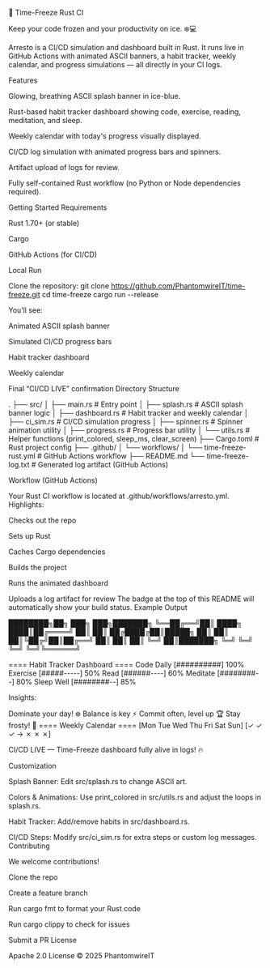 🧊 Time-Freeze Rust CI

Keep your code frozen and your productivity on ice. ❄️💻

Arresto is a CI/CD simulation and dashboard built in Rust. It runs live in GitHub Actions with animated ASCII banners, a habit tracker, weekly calendar, and progress simulations — all directly in your CI logs.

Features

Glowing, breathing ASCII splash banner in ice-blue.

Rust-based habit tracker dashboard showing code, exercise, reading, meditation, and sleep.

Weekly calendar with today's progress visually displayed.

CI/CD log simulation with animated progress bars and spinners.

Artifact upload of logs for review.

Fully self-contained Rust workflow (no Python or Node dependencies required).

Getting Started Requirements

Rust 1.70+ (or stable)

Cargo

GitHub Actions (for CI/CD)

Local Run

Clone the repository: git clone https://github.com/PhantomwireIT/time-freeze.git cd time-freeze cargo run --release

You’ll see:

Animated ASCII splash banner

Simulated CI/CD progress bars

Habit tracker dashboard

Weekly calendar

Final “CI/CD LIVE” confirmation
Directory Structure

. ├── src/ │ ├── main.rs # Entry point │ ├── splash.rs # ASCII splash banner logic │ ├── dashboard.rs # Habit tracker and weekly calendar │ ├── ci_sim.rs # CI/CD simulation progress │ ├── spinner.rs # Spinner animation utility │ ├── progress.rs # Progress bar utility │ └── utils.rs # Helper functions (print_colored, sleep_ms, clear_screen) ├── Cargo.toml # Rust project config ├── .github/ │ └── workflows/ │ └── time-freeze-rust.yml # GitHub Actions workflow ├── README.md └── time-freeze-log.txt # Generated log artifact (GitHub Actions)

Workflow (GitHub Actions)

Your Rust CI workflow is located at .github/workflows/arresto.yml. Highlights:

Checks out the repo

Sets up Rust

Caches Cargo dependencies

Builds the project

Runs the animated dashboard

Uploads a log artifact for review
The badge at the top of this README will automatically show your build status. Example Output

████████╗██╗ ███╗ ███╗███████╗ ╚══██╔══╝██║ ████╗ ████║██╔════╝ ██║ ██║ ██╔████╔██║█████╗
██║ ██║ ██║╚██╔╝██║██╔══╝
██║ ██║ ██║ ╚═╝ ██║███████╗ ╚═╝ ╚═╝ ╚═╝ ╚═╝╚══════╝

==== Habit Tracker Dashboard ==== Code Daily [##########] 100% Exercise [#####-----] 50% Read [######----] 60% Meditate [########--] 80% Sleep Well [########--] 85%

Insights:

Dominate your day! ❄️
Balance is key ⚡
Commit often, level up 🏆
Stay frosty! 🧊
==== Weekly Calendar ==== [Mon Tue Wed Thu Fri Sat Sun] [✓ ✓ ✓ → ✗ ✗ ✗]

CI/CD LIVE — Time-Freeze dashboard fully alive in logs! 🔥

Customization

Splash Banner: Edit src/splash.rs to change ASCII art.

Colors & Animations: Use print_colored in src/utils.rs and adjust the loops in splash.rs.

Habit Tracker: Add/remove habits in src/dashboard.rs.

CI/CD Steps: Modify src/ci_sim.rs for extra steps or custom log messages.
Contributing

We welcome contributions!

Clone the repo

Create a feature branch

Run cargo fmt to format your Rust code

Run cargo clippy to check for issues

Submit a PR
License

Apache 2.0 License © 2025 PhantomwireIT
